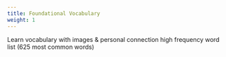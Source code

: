 ```yaml
---
title: Foundational Vocabulary
weight: 1
---
```


Learn vocabulary with images & personal connection
high frequency word list (625 most common words)